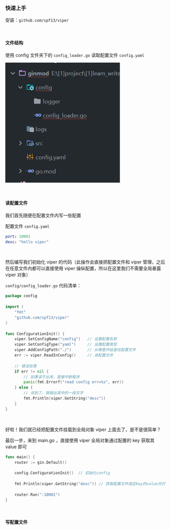 ### 快速上手

安装：`github.com/spf13/viper`

<br>

#### 文件结构

使用 config 文件夹下的 `config_loader.go` 读取配置文件 `config.yaml`

![](../../img/go/plugins/viper/vp1.png)

<br>

#### 读配置文件

我们首先随便在配置文件内写一些配置

配置文件 `config.yaml`

```yaml
port: 10001
desc: "hello viper"
```

<br>

然后编写我们初始化 viper 的代码（此操作会直接把配置文件和 viper 管理，之后在任意文件内都可以直接使用 viper 操纵配置，所以在这里我们不需要全局暴露 viper 对象）

`config/config_loader.go` 代码清单：

```go
package config

import (
	"fmt"
	"github.com/spf13/viper"
)

func ConfigurationInit() {
	viper.SetConfigName("config")   // 设置配置名称
	viper.SetConfigType("yaml")     // 设置配置类型
	viper.AddConfigPath("./")       // 从哪里开始查找配置文件
	err := viper.ReadInConfig()     // 读配置文件

    // 错误处理
	if err != nil {
        // 如果读不出来，直接中断程序
		panic(fmt.Errorf("read config err=%s", err))
	} else {
        // 读到了，就输出其中的一段文字
		fmt.Println(viper.GetString("desc"))
	}
}
```

<br>

好啦！我们就已经把配置文件挂载到全局对象 viper 上面去了，是不是很简单？

最后一步，来到 main.go ，直接使用 viper 全局对象通过配置的 key 获取其 value 即可

```go
func main() {
	router := gin.Default()

	config.ConfigurationInit()  // 初始化config

	fmt.Println(viper.GetString("desc")) // 获取配置文件指定key的value并打印出来

	router.Run(":10001")
}
```

<br>

#### 写配置文件
